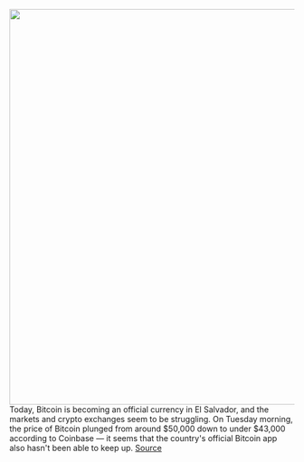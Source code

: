 <img src='https://cdn.vox-cdn.com/thumbor/6SESs65bZr1-DiOqGFdNZV3JV9k=/0x0:2040x1360/1200x800/filters:focal(857x517:1183x843)/cdn.vox-cdn.com/uploads/chorus_image/image/69826429/acastro_181126_1777_bitcoin_0001.0.jpg' width='700px' /><br/>
Today, Bitcoin is becoming an official currency in El Salvador, and the markets and crypto exchanges seem to be struggling. On Tuesday morning, the price of Bitcoin plunged from around $50,000 down to under $43,000 according to Coinbase — it seems that the country's official Bitcoin app also hasn't been able to keep up.
<a href='https://www.theverge.com/2021/9/7/22660932/crypto-exchanges-el-salvador-bitcoin-price-dip'> Source <a/>